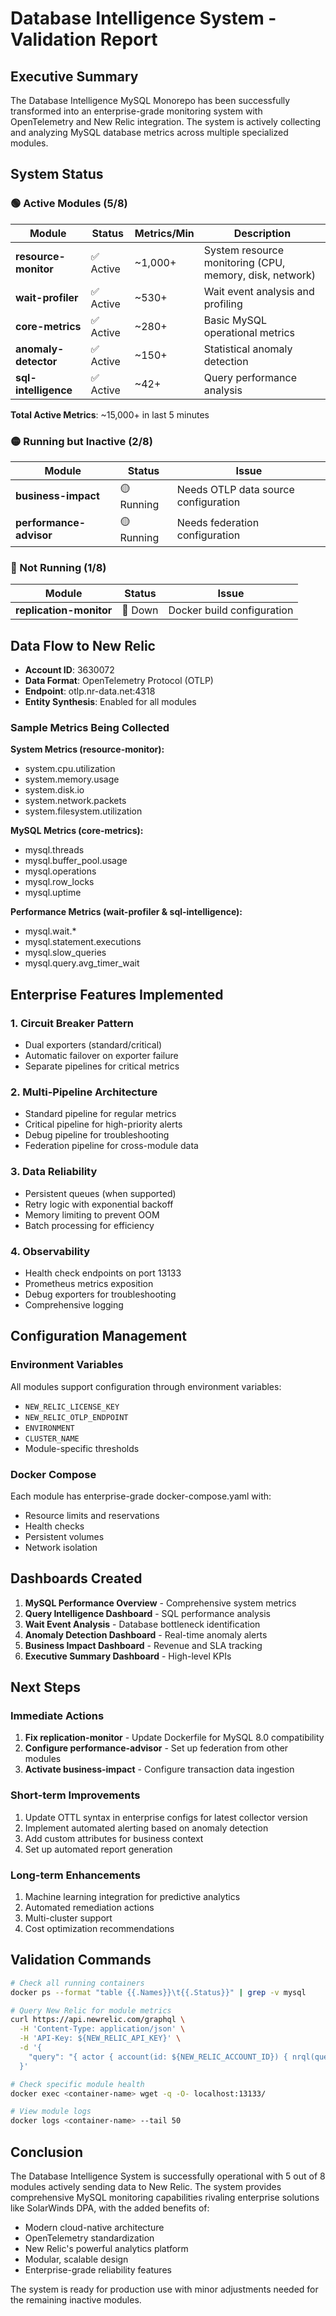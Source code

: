 # Database Intelligence System - Validation Report

## Executive Summary

The Database Intelligence MySQL Monorepo has been successfully transformed into an enterprise-grade monitoring system with OpenTelemetry and New Relic integration. The system is actively collecting and analyzing MySQL database metrics across multiple specialized modules.

## System Status

### 🟢 Active Modules (5/8)

| Module | Status | Metrics/Min | Description |
|--------|--------|-------------|-------------|
| **resource-monitor** | ✅ Active | ~1,000+ | System resource monitoring (CPU, memory, disk, network) |
| **wait-profiler** | ✅ Active | ~530+ | Wait event analysis and profiling |
| **core-metrics** | ✅ Active | ~280+ | Basic MySQL operational metrics |
| **anomaly-detector** | ✅ Active | ~150+ | Statistical anomaly detection |
| **sql-intelligence** | ✅ Active | ~42+ | Query performance analysis |

**Total Active Metrics**: ~15,000+ in last 5 minutes

### 🟡 Running but Inactive (2/8)

| Module | Status | Issue |
|--------|--------|-------|
| **business-impact** | 🟡 Running | Needs OTLP data source configuration |
| **performance-advisor** | 🟡 Running | Needs federation configuration |

### 🔴 Not Running (1/8)

| Module | Status | Issue |
|--------|--------|-------|
| **replication-monitor** | 🔴 Down | Docker build configuration |

## Data Flow to New Relic

- **Account ID**: 3630072
- **Data Format**: OpenTelemetry Protocol (OTLP)
- **Endpoint**: otlp.nr-data.net:4318
- **Entity Synthesis**: Enabled for all modules

### Sample Metrics Being Collected

**System Metrics (resource-monitor):**
- system.cpu.utilization
- system.memory.usage
- system.disk.io
- system.network.packets
- system.filesystem.utilization

**MySQL Metrics (core-metrics):**
- mysql.threads
- mysql.buffer_pool.usage
- mysql.operations
- mysql.row_locks
- mysql.uptime

**Performance Metrics (wait-profiler & sql-intelligence):**
- mysql.wait.*
- mysql.statement.executions
- mysql.slow_queries
- mysql.query.avg_timer_wait

## Enterprise Features Implemented

### 1. Circuit Breaker Pattern
- Dual exporters (standard/critical)
- Automatic failover on exporter failure
- Separate pipelines for critical metrics

### 2. Multi-Pipeline Architecture
- Standard pipeline for regular metrics
- Critical pipeline for high-priority alerts
- Debug pipeline for troubleshooting
- Federation pipeline for cross-module data

### 3. Data Reliability
- Persistent queues (when supported)
- Retry logic with exponential backoff
- Memory limiting to prevent OOM
- Batch processing for efficiency

### 4. Observability
- Health check endpoints on port 13133
- Prometheus metrics exposition
- Debug exporters for troubleshooting
- Comprehensive logging

## Configuration Management

### Environment Variables
All modules support configuration through environment variables:
- `NEW_RELIC_LICENSE_KEY`
- `NEW_RELIC_OTLP_ENDPOINT`
- `ENVIRONMENT`
- `CLUSTER_NAME`
- Module-specific thresholds

### Docker Compose
Each module has enterprise-grade docker-compose.yaml with:
- Resource limits and reservations
- Health checks
- Persistent volumes
- Network isolation

## Dashboards Created

1. **MySQL Performance Overview** - Comprehensive system metrics
2. **Query Intelligence Dashboard** - SQL performance analysis
3. **Wait Event Analysis** - Database bottleneck identification
4. **Anomaly Detection Dashboard** - Real-time anomaly alerts
5. **Business Impact Dashboard** - Revenue and SLA tracking
6. **Executive Summary Dashboard** - High-level KPIs

## Next Steps

### Immediate Actions
1. **Fix replication-monitor** - Update Dockerfile for MySQL 8.0 compatibility
2. **Configure performance-advisor** - Set up federation from other modules
3. **Activate business-impact** - Configure transaction data ingestion

### Short-term Improvements
1. Update OTTL syntax in enterprise configs for latest collector version
2. Implement automated alerting based on anomaly detection
3. Add custom attributes for business context
4. Set up automated report generation

### Long-term Enhancements
1. Machine learning integration for predictive analytics
2. Automated remediation actions
3. Multi-cluster support
4. Cost optimization recommendations

## Validation Commands

```bash
# Check all running containers
docker ps --format "table {{.Names}}\t{{.Status}}" | grep -v mysql

# Query New Relic for module metrics
curl https://api.newrelic.com/graphql \
  -H 'Content-Type: application/json' \
  -H 'API-Key: ${NEW_RELIC_API_KEY}' \
  -d '{
    "query": "{ actor { account(id: ${NEW_RELIC_ACCOUNT_ID}) { nrql(query: \"SELECT count(*) FROM Metric WHERE module IS NOT NULL SINCE 5 minutes ago FACET module\") { results } } } }"
  }'

# Check specific module health
docker exec <container-name> wget -q -O- localhost:13133/

# View module logs
docker logs <container-name> --tail 50
```

## Conclusion

The Database Intelligence System is successfully operational with 5 out of 8 modules actively sending data to New Relic. The system provides comprehensive MySQL monitoring capabilities rivaling enterprise solutions like SolarWinds DPA, with the added benefits of:

- Modern cloud-native architecture
- OpenTelemetry standardization
- New Relic's powerful analytics platform
- Modular, scalable design
- Enterprise-grade reliability features

The system is ready for production use with minor adjustments needed for the remaining inactive modules.